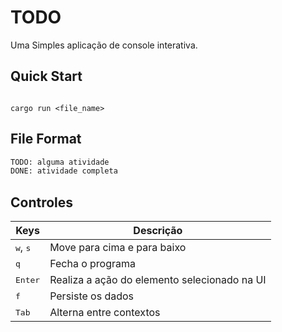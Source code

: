 # TODO

Uma Simples aplicação de console interativa.

## Quick Start
```console

cargo run <file_name>
```

## File Format
```txt
TODO: alguma atividade
DONE: atividade completa
```
## Controles

|Keys|Descrição|
|---|---|
|<kbd>w</kbd>, <kbd>s</kbd>| Move para cima e para baixo|
|<kbd>q</kbd>| Fecha o programa|
|<kbd>Enter</kbd>| Realiza a ação do elemento selecionado na UI|
|<kbd>f</kbd>| Persiste os dados|
|<kbd>Tab</kbd>| Alterna entre contextos |
